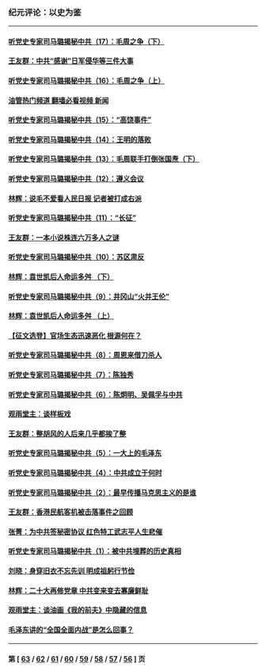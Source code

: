 ### 纪元评论：以史为鉴
---
#### [听党史专家司马璐揭秘中共（17）：毛周之争（下）](../../pages/nsc1028/n13842967.md?10120330) 
#### [王友群：中共“感谢”日军侵华等三件大事](../../pages/nsc1028/n13842025.md?10120330) 
#### [听党史专家司马璐揭秘中共（16）：毛周之争（上）](../../pages/nsc1028/n13842192.md?10120330) 
#### [油管热门频道 翻墙必看视频 新闻](ok?10120330)
#### [听党史专家司马璐揭秘中共（15）：“高饶事件”](../../pages/nsc1028/n13841710.md?10120330) 
#### [听党史专家司马璐揭秘中共（14）：王明的落败](../../pages/nsc1028/n13841263.md?10120330) 
#### [听党史专家司马璐揭秘中共（13）：毛周联手打倒张国焘（下）](../../pages/nsc1028/n13840885.md?10120330) 
#### [听党史专家司马璐揭秘中共（12）：遵义会议](../../pages/nsc1028/n13839111.md?10120330) 
#### [林辉：说毛不爱看人民日报 记者被打成右派](../../pages/nsc1028/n13838921.md?10120330) 
#### [听党史专家司马璐揭秘中共（11）：“长征”](../../pages/nsc1028/n13838284.md?10120330) 
#### [王友群：一本小说株连六万多人之谜](../../pages/nsc1028/n13837520.md?10120330) 
#### [听党史专家司马璐揭秘中共（10）：苏区肃反](../../pages/nsc1028/n13837427.md?10120330) 
#### [林辉：袁世凯后人命运多舛 （下）](../../pages/nsc1028/n13837104.md?10120330) 
#### [听党史专家司马璐揭秘中共（9）：井冈山“火并王伦”](../../pages/nsc1028/n13836688.md?10120330) 
#### [林辉：袁世凯后人命运多舛 （上）](../../pages/nsc1028/n13836356.md?10120330) 
#### [【征文选登】官场生态迅速恶化 根源何在？](../../pages/nsc1028/n13836119.md?10120330) 
#### [听党史专家司马璐揭秘中共（8）：周恩来借刀杀人](../../pages/nsc1028/n13834429.md?10120330) 
#### [听党史专家司马璐揭秘中共（7）：陈独秀](../../pages/nsc1028/n13833408.md?10120330) 
#### [听党史专家司马璐揭秘中共（6）：陈炯明、吴佩孚与中共](../../pages/nsc1028/n13832892.md?10120330) 
#### [观雨堂主：谈样板戏](../../pages/nsc1028/n13832322.md?10120330) 
#### [王友群：整胡风的人后来几乎都挨了整](../../pages/nsc1028/n13831611.md?10120330) 
#### [听党史专家司马璐揭秘中共（5）：一大上的毛泽东](../../pages/nsc1028/n13831107.md?10120330) 
#### [听党史专家司马璐揭秘中共（4）：中共成立于何时](../../pages/nsc1028/n13830200.md?10120330) 
#### [听党史专家司马璐揭秘中共（2）：最早传播马克思主义的是谁](../../pages/nsc1028/n13828110.md?10120330) 
#### [王友群：香港民航客机被击落事件之回顾](../../pages/nsc1028/n13827378.md?10120330) 
#### [张菁：为中共签秘密协议 红色特工武志平人生悲催](../../pages/nsc1028/n13827761.md?10120330) 
#### [听党史专家司马璐揭秘中共（1）：被中共埋葬的历史真相](../../pages/nsc1028/n13827490.md?10120330) 
#### [刘晓：身穿旧衣不忘先训 明成祖躬行节俭](../../pages/nsc1028/n13827342.md?10120330) 
#### [林辉：二十大再修党章 中共变来变去寡廉鲜耻](../../pages/nsc1028/n13823563.md?10120330) 
#### [观雨堂主：谈油画《我的前夫》中隐藏的信息](../../pages/nsc1028/n13820499.md?10120330) 
#### [毛泽东讲的“全国全面内战”是怎么回事？](../../pages/nsc1028/n13821194.md?10120330) 

---
#### 第 [ [63](./63.md?10120330) / [62](./62.md?10120330) / [61](./61.md?10120330) / [60](./60.md?10120330) / [59](./59.md?10120330) / [58](./58.md?10120330) / [57](./57.md?10120330) / [56](./56.md?10120330) ] 页

